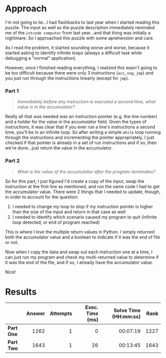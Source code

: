 # Approach
I'm not going to lie...I had flashbacks to last year when I started reading this puzzle. The input as well as the
puzzle description immediately reminded me of the `intcode computer` from last year...and that thing was initially
a nightmare. So I approached this puzzle with some aprehension and care.

As I read the problem, it started sounding worse and worse, because it started asking to identify infinite loops
(always a difficult task while debugging a "normal" application).

However, once I finished reading everything, I realized this wasn't going to be too difficult because there were
only 3 instructions (`acc`, `nop`, `jmp`) and you just run through the instructions linearly (except for `jmp`).

### Part 1
> _Immediately before any instruction is executed a second time, what value is in the accumulator?_

Really all that was needed was an instruction pointer (e.g. the line number) and a holder for the value in the
accumulator field. Given the types of instructions, it was clear that if you ever run a line's instructions
a second time, you'll be in an infinite loop. So after writing a simple `while` loop running through the instructions
and incrementing the pointer appropriately, I just checked if that pointer is already in a set of run instructions
and if so, then we're done...just return the value in the accumulator.

### Part 2
> _What is the value of the accumulator after the program terminates?_

So for this part, I just figured I'd create a copy of the input, swap the instruction at the first line as mentioned,
and run the same code I had to get the accumulator value. There were 2 things that I needed to update, though,
in order to account for the question:
1. I needed to change my loop to stop if my instruction pointer is higher than the size of the input and return
	in that case as well
2. I needed to identify which scenario caused my program to quit (infinite loop detected, or end of program reached)

This is where I love the multiple return values in Python. I simply returned both the accumulator value and a boolean
to indicate if it was the end of file or not.

Now when I copy the data and swap out each instruction one at a time, I can just run my program and check my
multi-returned value to determine if it was the end of the file, and if so, I already have the accumulator value.

Nice!

# Results

|    | Answer     | Attempts  | Exec. Time (ms) | Solve Time (HH:mm:ss) | Rank |
| ------ |-----------:| ---------:| -------------------:| ----:| ----:|
| **Part One**  | 1262  | 1  | 0  | 00:07:19  | 1227  |
| **Part Two**  | 1643  | 1  | 26  | 00:13:45  | 1643  |
